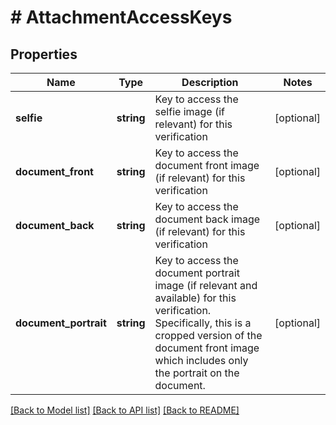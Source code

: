 # # AttachmentAccessKeys

## Properties

Name | Type | Description | Notes
------------ | ------------- | ------------- | -------------
**selfie** | **string** | Key to access the selfie image (if relevant) for this verification | [optional]
**document_front** | **string** | Key to access the document front image (if relevant) for this verification | [optional]
**document_back** | **string** | Key to access the document back image (if relevant) for this verification | [optional]
**document_portrait** | **string** | Key to access the document portrait image (if relevant and available) for this verification.                Specifically, this is a cropped version of the document front image which includes only the portrait on the document. | [optional]

[[Back to Model list]](../../README.md#models) [[Back to API list]](../../README.md#endpoints) [[Back to README]](../../README.md)
